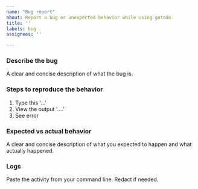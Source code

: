 ```yaml
---
name: "Bug report"
about: Report a bug or unexpected behavior while using gotodo
title: ''
labels: bug
assignees: ''

---
```


### Describe the bug

A clear and concise description of what the bug is.

### Steps to reproduce the behavior

1. Type this '...'
2. View the output '....'
3. See error

### Expected vs actual behavior

A clear and concise description of what you expected to happen and what actually happened.

### Logs

Paste the activity from your command line. Redact if needed.
